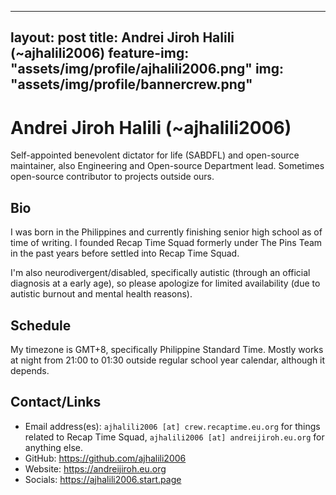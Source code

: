 
---
layout: post
title: Andrei Jiroh Halili (~ajhalili2006)
feature-img: "assets/img/profile/ajhalili2006.png"
img: "assets/img/profile/bannercrew.png"
---

# Andrei Jiroh Halili (~ajhalili2006)

Self-appointed benevolent dictator for life (SABDFL) and open-source maintainer, also Engineering and Open-source Department lead. Sometimes open-source contributor to projects outside ours.

## Bio

I was born in the Philippines and currently finishing senior high school as of time of writing. I founded Recap Time Squad formerly under The Pins Team in the past years before settled into Recap Time Squad.

I'm also neurodivergent/disabled, specifically autistic (through an official diagnosis at a early age), so please apologize for limited availability (due to autistic burnout and mental health reasons).

## Schedule

My timezone is GMT+8, specifically Philippine Standard Time. Mostly works at night from 21:00 to 01:30 outside regular school year calendar, although it depends.

## Contact/Links

* Email address(es): `ajhalili2006 [at] crew.recaptime.eu.org` for things related to Recap Time Squad, `ajhalili2006 [at] andreijiroh.eu.org` for anything else.
* GitHub: <https://github.com/ajhalili2006>
* Website: <https://andreijiroh.eu.org>
* Socials: <https://ajhalili2006.start.page>